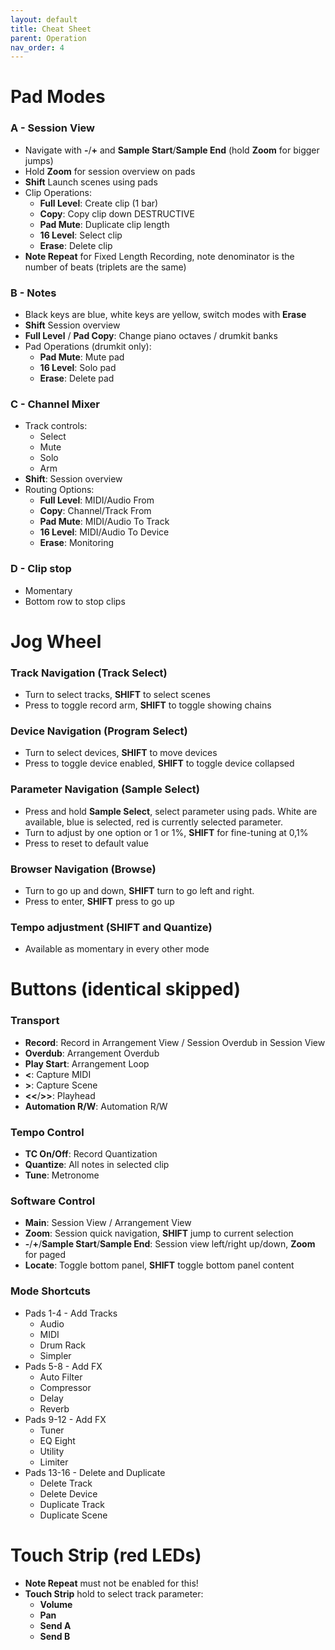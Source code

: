 ```yaml
---
layout: default
title: Cheat Sheet
parent: Operation
nav_order: 4
---
```


# Pad Modes

### A - Session View
- Navigate with **-**/**+** and **Sample Start**/**Sample End** (hold **Zoom** for bigger jumps)
- Hold **Zoom** for session overview on pads
- **Shift** Launch scenes using pads
- Clip Operations:
  - **Full Level**: Create clip (1 bar)
  - **Copy**: Copy clip down DESTRUCTIVE
  - **Pad Mute**: Duplicate clip length
  - **16 Level**: Select clip
  - **Erase**: Delete clip
- **Note Repeat** for Fixed Length Recording, note denominator is the number of beats (triplets are the same)

### B - Notes
- Black keys are blue, white keys are yellow, switch modes with **Erase**
- **Shift** Session overview
- **Full Level** / **Pad Copy**: Change piano octaves / drumkit banks
- Pad Operations (drumkit only):
  - **Pad Mute**: Mute pad
  - **16 Level**: Solo pad
  - **Erase**: Delete pad

### C - Channel Mixer
- Track controls:
  - Select
  - Mute
  - Solo
  - Arm
- **Shift**: Session overview
- Routing Options:
  - **Full Level**: MIDI/Audio From
  - **Copy**: Channel/Track From
  - **Pad Mute**: MIDI/Audio To Track
  - **16 Level**: MIDI/Audio To Device
  - **Erase**: Monitoring

### D - Clip stop
- Momentary
- Bottom row to stop clips

# Jog Wheel

### Track Navigation (**Track Select**)
  - Turn to select tracks, **SHIFT** to select scenes
  - Press to toggle record arm, **SHIFT** to toggle showing chains 

### Device Navigation (**Program Select**)
  - Turn to select devices, **SHIFT** to move devices
  - Press to toggle device enabled, **SHIFT** to toggle device collapsed 

### Parameter Navigation (**Sample Select**)
  - Press and hold **Sample Select**, select parameter using pads. White are available, blue is selected, red is currently selected parameter.
  - Turn to adjust by one option or 1 or 1%, **SHIFT** for fine-tuning at 0,1%
  - Press to reset to default value

### Browser Navigation (**Browse**)
  - Turn to go up and down, **SHIFT** turn to go left and right.
  - Press to enter, **SHIFT** press to go up

### Tempo adjustment (**SHIFT** and **Quantize**)
  - Available as momentary in every other mode

# Buttons (identical skipped)

### Transport
- **Record**: Record in Arrangement View / Session Overdub in Session View
- **Overdub**: Arrangement Overdub
- **Play Start**: Arrangement Loop
- **<**: Capture MIDI
- **>**: Capture Scene
- **<<**/**>>**: Playhead
- **Automation R/W**: Automation R/W

### Tempo Control
- **TC On/Off**: Record Quantization
- **Quantize**: All notes in selected clip
- **Tune**: Metronome

### Software Control
- **Main**: Session View / Arrangement View
- **Zoom**: Session quick navigation, **SHIFT** jump to current selection
- **-**/**+**/**Sample Start**/**Sample End**: Session view left/right up/down, **Zoom** for paged
- **Locate**: Toggle bottom panel, **SHIFT** toggle bottom panel content

### Mode Shortcuts
- Pads 1-4 - Add Tracks
  - Audio
  - MIDI
  - Drum Rack
  - Simpler
- Pads 5-8 - Add FX
  - Auto Filter
  - Compressor
  - Delay
  - Reverb
- Pads 9-12 - Add FX
  - Tuner
  - EQ Eight
  - Utility
  - Limiter
- Pads 13-16 - Delete and Duplicate
  - Delete Track
  - Delete Device
  - Duplicate Track
  - Duplicate Scene

# Touch Strip (red LEDs)
- **Note Repeat** must not be enabled for this!
- **Touch Strip** hold to select track parameter:
  - **Volume**
  - **Pan**
  - **Send A**
  - **Send B**
